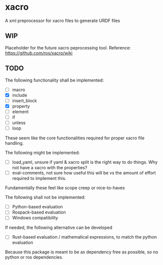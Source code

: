 # xacro
A xml preprocessor for xacro files to generate URDF files

## WIP
Placeholder for the future xacro peprocessing tool. 
Reference: https://github.com/ros/xacro/wiki

## TODO
The following functionality shall be implemented:
- [ ] macro
- [X] include
- [ ] insert_block
- [X] property
- [ ] element
- [ ] if
- [ ] unless
- [ ] loop

These seem like the core functionalities required for proper xacro file handling.

The following might be implemented:
- [ ] load_yaml, unsure if yaml & xacro split is the right way to do things. Why not have a xacro with the properties?
- [ ] eval-comments, not sure how useful this will be vs the amount of effort required to implement this.

Fundamentally these feel like scope creep or nice-to-haves

The following shall not be implemented:
- [ ] Python-based evaluation
- [ ] Rospack-based evaluation
- [ ] Windows compatibility

If needed, the following alternative can be developed
- [ ] Rust-based evaluation / mathematical expressions, to match the python evaluation

Because this package is meant to be as dependency free as possible, so no python or ros dependencies.
